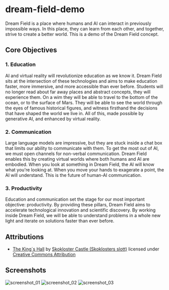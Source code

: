 # dream-field-demo
Dream Field is a place where humans and AI can interact in previously impossible ways. In this place, they can learn from each other, and together, strive to create a better world. This is a demo of the Dream Field concept.

## Core Objectives
### 1. Education
AI and virtual reality will revolutionize education as we know it. Dream Field sits at the intersection of these technologies and aims to make education faster, more immersive, and more accessible than ever before. Students will no longer read about far away places and abstract concepts, they will experience them. On a wim they will be able to travel to the bottom of the ocean, or to the surface of Mars. They will be able to see the world through the eyes of famous historical figures, and witness firsthand the decisions that have shaped the world we live in. All of this, made possible by generative AI, and enhanced by virtual reality.

### 2. Communication
Large language models are impressive, but they are stuck inside a chat box that limits our ability to communicate with them. To get the most out of AI, we must open channels for non-verbal communication. Dream Field enables this by creating virtual worlds where both humans and AI are embodied. When you look at something in Dream Field, the AI will know what you're looking at. When you move your hands to exagerate a point, the AI will understand. This is the future of human-AI communication.

### 3. Productivity
Education and communication set the stage for our most important objective: productivity. By providing these pillars, Dream Field aims to accelerate technological innovation and scientific discovery. By working inside Dream Field, we will be able to understand problems in a whole new light and iterate on solutions faster than ever before.

## Attributions
- [The King´s Hall](https://sketchfab.com/3d-models/the-king-s-hall-d18155613363445b9b68c0c67196d98d) by [Skokloster Castle (Skoklosters slott)](https://sketchfab.com/SkoklosterCastle) licensed under [Creative Commons Attribution](http://creativecommons.org/licenses/by/4.0/)

## Screenshots
![screenshot_01](./Images/dream-field-screenshot-01.png)
![screenshot_02](./Images/dream-field-screenshot-02.png)
![screenshot_03](./Images/dream-field-screenshot-03.png)
